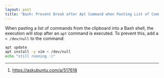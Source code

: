 ```yaml
---
layout: post
title: "Bash: Prevent Break after Apt Command when Pasting List of Commands from Clipboard"
---
```


When pasting a list of commands from the clipboard into a Bash shell, the execution will stop after an `apt` command is executed. To prevent this, add a `< /dev/null` to the command:

```bash
apt update
apt install -y vim < /dev/null
echo "still running :)"
```

---
1. <https://askubuntu.com/a/517618>
